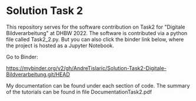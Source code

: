 # Solution Task 2

This repository serves for the software contribution on Task2 for "Digitale Bildverarbeitung" at DHBW 2022.
The software is contributed via a python file called Task2_2.py. But you can also click the binder link below, where the project is hosted as a Jupyter Notebook.

Go to Binder:

https://mybinder.org/v2/gh/AndreTislaric/Solution-Task2-Digitale-Bildverarbeitung.git/HEAD

My documentation can be found under each section of code. The summary of the tutorials can be found in file DocumentationTask2.pdf
